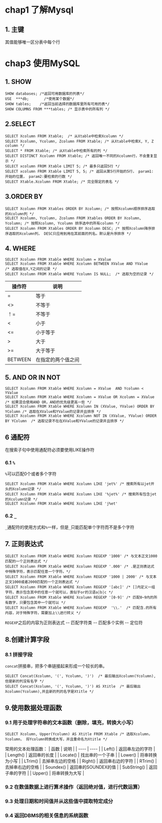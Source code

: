 # chap1 了解Mysql
## 1. 主键
其值能够唯一区分表中每个行

# chap3 使用MySQL
## 1. SHOW
```MYSQL
SHOW databases; /*返回可用数据库的列表*/
USE  ***db;       /*使用某个数据*/
SHOW tables;    /*返回当前选择的数据库里所有可用的表*/
SHOW COLUMNS FROM ***tables; /* 显示表中的所有列 */
```
## 2.SELECT
```MYSQL
SELECT Xcolumn FROM Xtable;  /* 从Xtable中检索Xcolumn */
SELECT Xcolumn, Ycolumn, Zcolumn FROM Xtable; /* 从Xtable中检索X, Y, Z column */
SELECT * FROM Xtable; /* 从Xtable中检索所有的列 */
SELECT DISTINCT Xcolumn FROM Xtable; /* 返回唯一不同的Xcolumn行，不会重复显示 */
SELECT xcolumn FROM Xtable LIMIT 5; /* 最多只返回5行 */
SELECT xcolumn FROM Xtable LIMIT 5, 5; /* 返回从第5行开始的5行， param1: 开始的位置， param2:要检索的行数 */
SELECT Xtable.Xcolumn FROM Xtable; /* 完全限定的表名 */
```

## 3.ORDER BY
```MYSQL
SELECT Xcolumn FROM Xtables ORDER BY Xcolumn; /* 按照Xcolumn顺序排序选取的Xcolumn列 */
SELECT Xcolumn, Ycolumn, Zcolumn FROM Xtables ORDER BY Xcolumn, Ycolumn; /* 按照Xcolumn, Ycolumn 排序选中的所有column */
SELECT Xcolumn FROM Xtables ORDER BY Xcolumn DESC; /* 按照Xcolumn降序排序选取的Xcolumn列， DESC只应用到用在其前面的列名。默认是升序排序 */
```

## 4. WHERE
```MYSQL
SELECT Xcolumn FROM Xtable WHERE Xcolumn = XValue 
SELECT Xcolumn FROM Xtable WHERE Xcolumn BETWEEN XValue AND YValue   /* 选取值在X,Y之间的记录 */
SELECT Xcolumn FROM Xtable WHERE Ycolumn IS NULL;  /* 选取为空的记录 */

```
|  操作符   | 说明  |
|  ----  | ----  |
| =  | 等于 |
| <>  | 不等于 |
| ！=  | 不等于 |
| <  | 小于 |
| <=  | 小于等于 |
| >  | 大于 |
| >=  | 大于等于 |
| BETWEEN  | 在指定的两个值之间 |

## 5. AND OR IN NOT
```MYSQL
SELECT Xcolumn FROM Xtable WHERE Xcolumn = XValue  AND Ycolumn < YValue
SELECT Xcolumn FROM Xtable WHERE Xcolumn = XValue OR Xcolumn = XValue  /* 如果混合使用AND OR，AND的优先级更高一些 */
SELECT Xcolumn FROM Xtable WHERE Xcolumn IN (XValue, YValue) ORDER BY YColumn /* 选取在XValue和YValue的记录并且排序 */
SELECT Xcolumn FROM Xtable WHERE Xcolumn NOT IN (XValue, YValue) ORDER BY YColumn  /* 选取记录不在在XValue和YValue的记录并且排序 */
```
## 6 通配符
在搜索子句中使用通配符必须要使用LIKE操作符
### 6.1 `%`
`%`可以匹配0个或者多个字符
```MYSQL
SELECT Xcolumn FROM Xtable WHERE Xcolumn LIKE 'jet%' /* 搜索所有以jet开头的Xcolumn记录 */
SELECT Xcolumn FROM Xtable WHERE Xcolumn LIKE '%jet%' /* 搜索所有包含jet的Xcolumn记录 */
SELECT Xcolumn FROM Xtable WHERE Xcolumn LIKE 'j%et'
```
### 6.2 `_`
`_`通配符的使用方式和`%`一样，但是`_`只能匹配单个字符而不是多个字符

## 7. 正则表达式
```MYSQL
SELECT Xcolumn FROM Xtable WHERE Xcolumn REGEXP '1000' /* 与文本正文1000匹配的一个正则表达式 */
SELECT Xcolumn FROM Xtable WHERE Xcolumn REGEXP '.000' /* .是正则表达式中特殊字符，表示匹配任意一个字符。*/
SELECT Xcolumn FROM Xtable WHERE Xcolumn REGEXP '1000 | 2000' /* 与文本正文1000或者2000匹配的一个正则表达式 */
SELECT Xcolumn FROM Xtable WHERE Xcolumn REGEXP '[abc]' /* []内定义一组字符，表示包含其中的任意一个就可以，类似于or的汉语a|b|c */
SELECT Xcolumn FROM Xtable WHERE Xcolumn REGEXP '[0-9]' /* 匹配0~9内的所有数字，只要包含其中一个就可以 */
SELECT Xcolumn FROM Xtable WHERE Xcolumn REGEXP  '\\.'  /* 匹配含.的所有内容，对于特殊字符，需要加上\\进行转义 */
```
`REGEXP`之后的内容为正则表达式
 -- 匹配字符类
 -- 匹配多个实例
 -- 定位符

## 8.创建计算字段
### 8.1 拼接字段
`concat`拼接串，把多个串链接起来形成一个较长的串。
```MYSQL
SELECT Concat(Xcolumn, '(', Ycolumn, ')')  /* 最后输出Xcolumn(Ycolumn),但是新的列没有名字 */
SELECT Concat(Xcolumn, '(', Ycolumn, ')') AS Xtitle  /* 最后输出Xcolumn(Ycolumn),并且新的列的名字是Xtitle */
```

## 9.使用数据处理函数
### 9.1 用于处理字符串的文本函数（删除，填充，转换大小写）
```MYSQL
SELECT Xcolumn, Upper(Ycolumn) AS Xtitle FROM Xtable /* 选取Xcolumn， Ycolumn， 将Ycolumn转换成大写，并且重命名为Xtitle */
```
常用的文本处理函数：
|  函数   | 说明  |
|  ----  | ----  |
| Left() | 返回串左边的字符 |
| Length() | 返回串的长度 |
| Locate() | 找出串的一个子串 |
| Lower() | 将串转换为小写 |
| LTrim() | 去掉串左边的空格 |
| Right() | 返回串右边的字符 |
| RTrim() | 去掉串右边的空格 |
| Soundex() | 返回串的SOUNDEX的值 |
| SubString() | 返回子串的字符 |
| Upper() | 将串转换为大写 |

### 9.2 在数值数据上进行算术操作（返回绝对值，进行代数运算）

### 9.3 处理日期和时间值并从这些值中提取特定成分

### 9.4 返回DBMS的相关信息的系统函数



